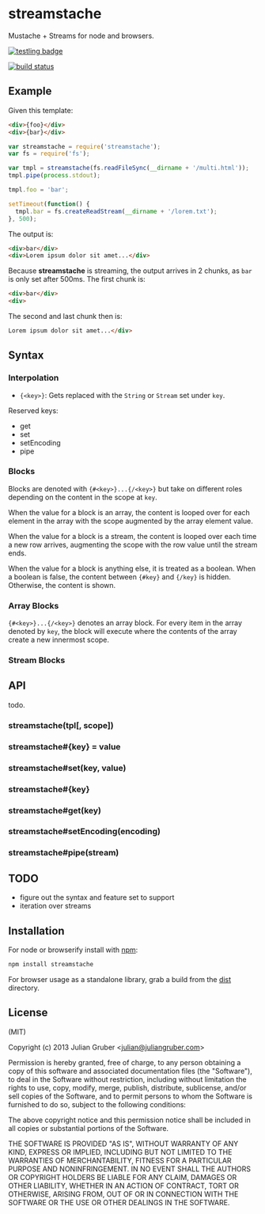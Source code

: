 # streamstache

Mustache + Streams for node and browsers.

[![testling badge](https://ci.testling.com/juliangruber/streamstache.png)](https://ci.testling.com/juliangruber/streamstache)

[![build status](https://secure.travis-ci.org/juliangruber/streamstache.png)](http://travis-ci.org/juliangruber/streamstache)

## Example

Given this template:

```html
<div>{foo}</div>
<div>{bar}</div>
```

```js
var streamstache = require('streamstache');
var fs = require('fs');

var tmpl = streamstache(fs.readFileSync(__dirname + '/multi.html'));
tmpl.pipe(process.stdout);

tmpl.foo = 'bar';

setTimeout(function() {
  tmpl.bar = fs.createReadStream(__dirname + '/lorem.txt');
}, 500);
```

The output is:

```html
<div>bar</div>
<div>Lorem ipsum dolor sit amet...</div>
```

Because **streamstache** is streaming, the output arrives in 2 chunks, as `bar`  is only set after 500ms. The first chunk is:

```html
<div>bar</div>
<div>
```

The second and last chunk then is:

```html
Lorem ipsum dolor sit amet...</div>
```

## Syntax

### Interpolation

* `{<key>}`: Gets replaced with the `String` or `Stream` set under `key`.

Reserved keys:

* get
* set
* setEncoding
* pipe

### Blocks

Blocks are denoted with `{#<key>}...{/<key>}` but take on different roles
depending on the content in the scope at `key`.

When the value for a block is an array, the content is looped over for each
element in the array with the scope augmented by the array element value.

When the value for a block is a stream, the content is looped over each time a
new row arrives, augmenting the scope with the row value until the stream ends.

When the value for a block is anything else, it is treated as a boolean.
When a boolean is false, the content between `{#key}` and `{/key}` is hidden.
Otherwise, the content is shown.

### Array Blocks

`{#<key>}...{/<key>}` denotes an array block. For every item in the array
denoted by `key`, the block will execute where the contents of the array create
a new innermost scope.

### Stream Blocks



## API

todo.

### streamstache(tpl[, scope])

### streamstache#{key} = value
### streamstache#set(key, value)

### streamstache#{key}
### streamstache#get(key)

### streamstache#setEncoding(encoding)

### streamstache#pipe(stream)

## TODO

* figure out the syntax and feature set to support
* iteration over streams

## Installation

For node or browserify install with [npm](https://npmjs.org):

```bash
npm install streamstache
```

For browser usage as a standalone library, grab a build from the [dist](https://github.com/juliangruber/streamstache/tree/master/dist) directory.

## License

(MIT)

Copyright (c) 2013 Julian Gruber &lt;julian@juliangruber.com&gt;

Permission is hereby granted, free of charge, to any person obtaining a copy of
this software and associated documentation files (the "Software"), to deal in
the Software without restriction, including without limitation the rights to
use, copy, modify, merge, publish, distribute, sublicense, and/or sell copies
of the Software, and to permit persons to whom the Software is furnished to do
so, subject to the following conditions:

The above copyright notice and this permission notice shall be included in all
copies or substantial portions of the Software.

THE SOFTWARE IS PROVIDED "AS IS", WITHOUT WARRANTY OF ANY KIND, EXPRESS OR
IMPLIED, INCLUDING BUT NOT LIMITED TO THE WARRANTIES OF MERCHANTABILITY,
FITNESS FOR A PARTICULAR PURPOSE AND NONINFRINGEMENT. IN NO EVENT SHALL THE
AUTHORS OR COPYRIGHT HOLDERS BE LIABLE FOR ANY CLAIM, DAMAGES OR OTHER
LIABILITY, WHETHER IN AN ACTION OF CONTRACT, TORT OR OTHERWISE, ARISING FROM,
OUT OF OR IN CONNECTION WITH THE SOFTWARE OR THE USE OR OTHER DEALINGS IN THE
SOFTWARE.
